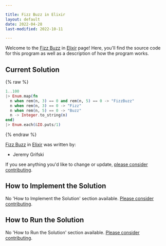```yaml
---

title: Fizz Buzz in Elixir
layout: default
date: 2022-04-28
last-modified: 2022-10-11

---
```


Welcome to the [Fizz Buzz](https://sampleprograms.io/projects/fizz-buzz) in [Elixir](https://sampleprograms.io/languages/elixir) page! Here, you'll find the source code for this program as well as a description of how the program works.

## Current Solution

{% raw %}

```elixir
1..100
|> Enum.map(fn
  n when rem(n, 3) == 0 and rem(n, 5) == 0 -> "FizzBuzz"
  n when rem(n, 3) == 0 -> "Fizz"
  n when rem(n, 5) == 0 -> "Buzz"
  n -> Integer.to_string(n)
end)
|> Enum.each(&IO.puts/1)
```

{% endraw %}

[Fizz Buzz](https://sampleprograms.io/projects/fizz-buzz) in [Elixir](https://sampleprograms.io/languages/elixir) was written by:

- Jeremy Grifski

If you see anything you'd like to change or update, [please consider contributing](https://github.com/TheRenegadeCoder/sample-programs).

## How to Implement the Solution

No 'How to Implement the Solution' section available. [Please consider contributing](https://github.com/TheRenegadeCoder/sample-programs-website).

## How to Run the Solution

No 'How to Run the Solution' section available. [Please consider contributing](https://github.com/TheRenegadeCoder/sample-programs-website).